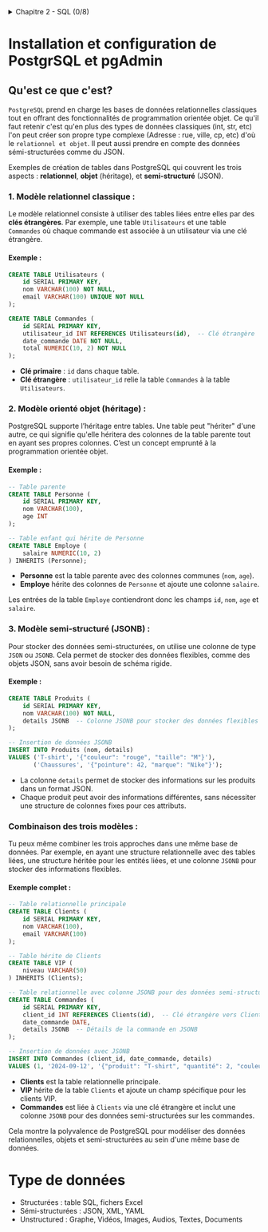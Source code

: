 <details>
<summary>Chapitre 2 - SQL (0/8)</summary>

- Installation et configuration de PostgreSQL et pgAdmin
- Concepts de base des SGBDR et types de données
- Requêtes SQL : SELECT, CREATE, ALTER TABLE, INSERT, UPDATE, DELETE, DROP
- Utilisation de NULL et requêtes conditionnelles (CASE)
- Jointures : JOIN, sous-requêtes, CTE, et opérations ensemblistes
- Travailler avec les dates et heures
- Fonctions de fenêtrage avancées
- Fonctions SQL : CAST, CONCAT, SUBSTRING, COALESCE, etc.
</details>

# Installation et configuration de PostgrSQL et pgAdmin

## Qu'est ce que c'est?
`PostgreSQL` prend en charge les bases de données relationnelles classiques tout en offrant des fonctionnalités de programmation orientée objet. Ce qu'il faut retenir c'est qu'en plus des types de données classiques (int, str, etc) l'on peut créer son propre type complexe (Adresse : rue, ville, cp, etc) d'où le `relationnel et objet`. 
Il peut aussi prendre en compte des données sémi-structurées comme du JSON.


Exemples de création de tables dans PostgreSQL qui couvrent les trois aspects : **relationnel**, **objet** (héritage), et **semi-structuré** (JSON).

### 1. **Modèle relationnel classique** :

Le modèle relationnel consiste à utiliser des tables liées entre elles par des **clés étrangères**. Par exemple, une table `Utilisateurs` et une table `Commandes` où chaque commande est associée à un utilisateur via une clé étrangère.

#### Exemple :

```sql
CREATE TABLE Utilisateurs (
    id SERIAL PRIMARY KEY,
    nom VARCHAR(100) NOT NULL,
    email VARCHAR(100) UNIQUE NOT NULL
);

CREATE TABLE Commandes (
    id SERIAL PRIMARY KEY,
    utilisateur_id INT REFERENCES Utilisateurs(id),  -- Clé étrangère
    date_commande DATE NOT NULL,
    total NUMERIC(10, 2) NOT NULL
);
```

- **Clé primaire** : `id` dans chaque table.
- **Clé étrangère** : `utilisateur_id` relie la table `Commandes` à la table `Utilisateurs`.

### 2. **Modèle orienté objet** (héritage) :

PostgreSQL supporte l’héritage entre tables. Une table peut "hériter" d'une autre, ce qui signifie qu'elle héritera des colonnes de la table parente tout en ayant ses propres colonnes. C’est un concept emprunté à la programmation orientée objet.

#### Exemple :

```sql
-- Table parente
CREATE TABLE Personne (
    id SERIAL PRIMARY KEY,
    nom VARCHAR(100),
    age INT
);

-- Table enfant qui hérite de Personne
CREATE TABLE Employe (
    salaire NUMERIC(10, 2)
) INHERITS (Personne);
```

- **Personne** est la table parente avec des colonnes communes (`nom`, `age`).
- **Employe** hérite des colonnes de `Personne` et ajoute une colonne `salaire`.

Les entrées de la table `Employe` contiendront donc les champs `id`, `nom`, `age` et `salaire`.

### 3. **Modèle semi-structuré** (JSONB) :

Pour stocker des données semi-structurées, on utilise une colonne de type `JSON` ou `JSONB`. Cela permet de stocker des données flexibles, comme des objets JSON, sans avoir besoin de schéma rigide.

#### Exemple :

```sql
CREATE TABLE Produits (
    id SERIAL PRIMARY KEY,
    nom VARCHAR(100) NOT NULL,
    details JSONB  -- Colonne JSONB pour stocker des données flexibles
);

-- Insertion de données JSONB
INSERT INTO Produits (nom, details)
VALUES ('T-shirt', '{"couleur": "rouge", "taille": "M"}'),
       ('Chaussures', '{"pointure": 42, "marque": "Nike"}');
```

- La colonne `details` permet de stocker des informations sur les produits dans un format JSON.
- Chaque produit peut avoir des informations différentes, sans nécessiter une structure de colonnes fixes pour ces attributs.

### Combinaison des trois modèles :

Tu peux même combiner les trois approches dans une même base de données. Par exemple, en ayant une structure relationnelle avec des tables liées, une structure héritée pour les entités liées, et une colonne `JSONB` pour stocker des informations flexibles.

#### Exemple complet :

```sql
-- Table relationnelle principale
CREATE TABLE Clients (
    id SERIAL PRIMARY KEY,
    nom VARCHAR(100),
    email VARCHAR(100)
);

-- Table hérite de Clients
CREATE TABLE VIP (
    niveau VARCHAR(50)
) INHERITS (Clients);

-- Table relationnelle avec colonne JSONB pour des données semi-structurées
CREATE TABLE Commandes (
    id SERIAL PRIMARY KEY,
    client_id INT REFERENCES Clients(id),  -- Clé étrangère vers Clients ou VIP
    date_commande DATE,
    details JSONB  -- Détails de la commande en JSONB
);

-- Insertion de données avec JSONB
INSERT INTO Commandes (client_id, date_commande, details)
VALUES (1, '2024-09-12', '{"produit": "T-shirt", "quantité": 2, "couleur": "rouge"}');
```

- **Clients** est la table relationnelle principale.
- **VIP** hérite de la table `Clients` et ajoute un champ spécifique pour les clients VIP.
- **Commandes** est liée à `Clients` via une clé étrangère et inclut une colonne `JSONB` pour des données semi-structurées sur les commandes.


Cela montre la polyvalence de PostgreSQL pour modéliser des données relationnelles, objets et semi-structurées au sein d'une même base de données.

# Type de données
- Structurées : table SQL, fichers Excel
- Sémi-structurées : JSON, XML, YAML
- Unstructured : Graphe, Vidéos, Images, Audios, Textes, Documents